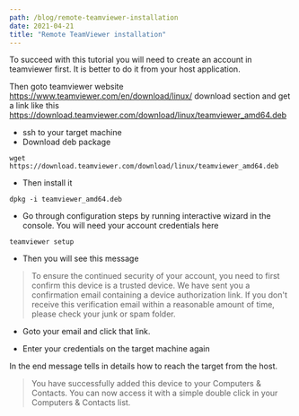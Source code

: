 ```yaml
---
path: /blog/remote-teamviewer-installation
date: 2021-04-21
title: "Remote TeamViewer installation"
---
```


To succeed with this tutorial you will need to create an account in teamviewer first. It is better to do it from your host application.

Then goto teamviewer website https://www.teamviewer.com/en/download/linux/ download section and get a link like this 
https://download.teamviewer.com/download/linux/teamviewer_amd64.deb

- ssh to your target machine
- Download deb package

```
wget https://download.teamviewer.com/download/linux/teamviewer_amd64.deb
```

- Then install it

```
dpkg -i teamviewer_amd64.deb
```

- Go through configuration steps by running interactive wizard in the console. You will need your account credentials here

```
teamviewer setup
```

- Then you will see this message

> To ensure the continued security of your account, you need to first confirm this device is a trusted device.
> We have sent you a confirmation email containing a device authorization link. If you don't receive this verification email within a reasonable amount of time, please check your junk or spam folder.

- Goto your email and click that link.

- Enter your credentials on the target machine again

In the end message tells in details how to reach the target from the host.

> You have successfully added this device to your Computers & Contacts. You can now access it with a simple double click in your Computers & Contacts list.